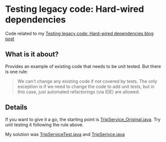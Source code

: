 Testing legacy code: Hard-wired dependencies
============================================

Code related to my [Testing legacy code: Hard-wired dependencies blog post][1]

What is it about?
-----------------

Provides an example of existing code that needs to be unit tested. But there is one rule:

> We can't change any existing code if not covered by tests. The only exception is if we need to change the code to add unit tests, but in this case, just automated refactorings (via IDE) are allowed. 

Details
-------

If you want to give it a go, the starting point is [TripService_Original.java][2]. Try unit testing it following the rule above.

My solution was [TripServiceTest.java][3] and [TripSerivce.java][4]

[1]: http://craftedsw.blogspot.com/2011/07/testing-legacy-hard-wired-dependencies.html "Testing legacy code: Hard-wired dependencies blog post"
[2]: https://github.com/sandromancuso/testing_legacy_code/blob/master/src/main/java/org/craftedsw/harddependencies/TripService_Original.java "TripService_Original.java"
[3]: https://github.com/sandromancuso/testing_legacy_code/blob/master/src/test/java/org/craftedsw/harddependencies/TripServiceTest.java "TripServiceTest.java"
[4]: https://github.com/sandromancuso/testing_legacy_code/blob/master/src/main/java/org/craftedsw/harddependencies/trip/TripService.java "TripService.java"
